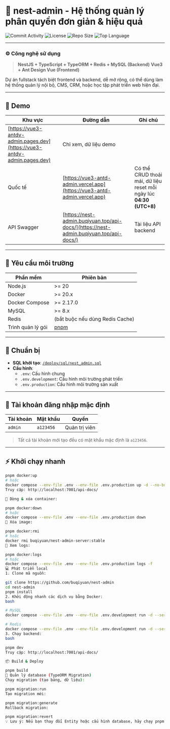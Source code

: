 # 🌟 nest-admin - Hệ thống quản lý phân quyền đơn giản & hiệu quả

![Commit Activity](https://img.shields.io/github/commit-activity/m/buqiyuan/nest-admin)
![License](https://img.shields.io/github/license/buqiyuan/nest-admin)
![Repo Size](https://img.shields.io/github/repo-size/buqiyuan/nest-admin)
![Top Language](https://img.shields.io/github/languages/top/buqiyuan/nest-admin)

---

### ⚙️ Công nghệ sử dụng

> **NestJS + TypeScript + TypeORM + Redis + MySQL (Backend)**
> **Vue3 + Ant Design Vue (Frontend)**

Dự án fullstack tách biệt frontend và backend, dễ mở rộng, có thể dùng làm hệ thống quản lý nội bộ, CMS, CRM, hoặc học tập phát triển web hiện đại.

---

## 🚀 Demo

| Khu vực | Đường dẫn | Ghi chú |
|--------|-----------|--------|
 [https://vue3-antdv-admin.pages.dev](https://vue3-antdv-admin.pages.dev) | Chỉ xem, dữ liệu demo |
| Quốc tế | [https://vue3-antd-admin.vercel.app](https://vue3-antd-admin.vercel.app) | Có thể CRUD thoải mái, dữ liệu reset mỗi ngày lúc **04:30 (UTC+8)** |
| API Swagger | [https://nest-admin.buqiyuan.top/api-docs/](https://nest-admin.buqiyuan.top/api-docs/) | Tài liệu API backend |

---

## 🔧 Yêu cầu môi trường

| Phần mềm | Phiên bản |
|----------|------------|
| Node.js | >= 20 |
| Docker | >= 20.x |
| Docker Compose | >= 2.17.0 |
| MySQL | >= 8.x |
| Redis | (bắt buộc nếu dùng Redis Cache) |
| Trình quản lý gói | [pnpm](https://pnpm.io/zh/) |

---

## 💾 Chuẩn bị

- **SQL khởi tạo**: [`/deploy/sql/nest_admin.sql`](https://github.com/buqiyuan/nest-admin/tree/main/deploy/sql/nest_admin.sql)
- **Cấu hình**:
  - `.env`: Cấu hình chung
  - `.env.development`: Cấu hình môi trường phát triển
  - `.env.production`: Cấu hình môi trường sản xuất

---

## 👤 Tài khoản đăng nhập mặc định

| Tài khoản | Mật khẩu | Quyền |
|----------|----------|--------|
| `admin`  | `a123456` | Quản trị viên |

> Tất cả tài khoản mới tạo đều có mật khẩu mặc định là `a123456`.

---

## ⚡ Khởi chạy nhanh

```bash
pnpm docker:up
# hoặc
docker compose --env-file .env --env-file .env.production up -d --no-build
Truy cập: http://localhost:7001/api-docs/

🛑 Dừng & xóa container:

pnpm docker:down
# hoặc
docker compose --env-file .env --env-file .env.production down
🧼 Xóa image:

pnpm docker:rmi
# hoặc
docker rmi buqiyuan/nest-admin-server:stable
📜 Xem logs:

pnpm docker:logs
# hoặc
docker compose --env-file .env --env-file .env.production logs -f
💻 Phát triển local
1. Clone mã nguồn:

git clone https://github.com/buqiyuan/nest-admin
cd nest-admin
pnpm install
2. Khởi động nhanh các dịch vụ bằng Docker:
bash

# MySQL
docker compose --env-file .env --env-file .env.development run -d --service-ports mysql

# Redis
docker compose --env-file .env --env-file .env.development run -d --service-ports redis
3. Chạy backend:
bash

pnpm dev
Truy cập: http://localhost:7001/api-docs/

📦 Build & Deploy

pnpm build
🧬 Quản lý database (TypeORM Migration)
Chạy migration (tạo bảng, dữ liệu):

pnpm migration:run
Tạo migration mới:

pnpm migration:generate
Rollback migration:

pnpm migration:revert
💡 Lưu ý: Nếu bạn thay đổi Entity hoặc cấu hình database, hãy chạy pnpm build trước khi migrate.

